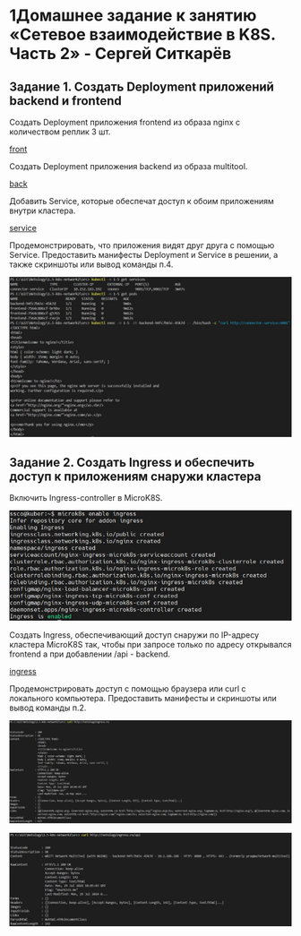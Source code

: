 # 1Домашнее задание к занятию «Сетевое взаимодействие в K8S. Часть 2» - Сергей Ситкарёв

## Задание 1. Создать Deployment приложений backend и frontend

Создать Deployment приложения frontend из образа nginx с количеством реплик 3 шт.

[front](https://github.com/SSitkarev/1.5-k8s-network2/blob/main/src/front.yaml)

Создать Deployment приложения backend из образа multitool.

[back](https://github.com/SSitkarev/1.5-k8s-network2/blob/main/src/back.yaml)

Добавить Service, которые обеспечат доступ к обоим приложениям внутри кластера.

[service](https://github.com/SSitkarev/1.5-k8s-network2/blob/main/src/service.yaml)

Продемонстрировать, что приложения видят друг друга с помощью Service. Предоставить манифесты Deployment и Service в решении, а также скриншоты или вывод команды п.4.

![Задание1](https://github.com/SSitkarev/1.5-k8s-network2/blob/main/img/1.jpg)

## Задание 2. Создать Ingress и обеспечить доступ к приложениям снаружи кластера

Включить Ingress-controller в MicroK8S.

![Задание2](https://github.com/SSitkarev/1.5-k8s-network2/blob/main/img/2.jpg)

Создать Ingress, обеспечивающий доступ снаружи по IP-адресу кластера MicroK8S так, чтобы при запросе только по адресу открывался frontend а при добавлении /api - backend.

[ingress](https://github.com/SSitkarev/1.5-k8s-network2/blob/main/src/ingress.yaml)

Продемонстрировать доступ с помощью браузера или curl с локального компьютера. Предоставить манифесты и скриншоты или вывод команды п.2.

![Задание2](https://github.com/SSitkarev/1.5-k8s-network2/blob/main/img/3.jpg)

![Задание2](https://github.com/SSitkarev/1.5-k8s-network2/blob/main/img/4.jpg)